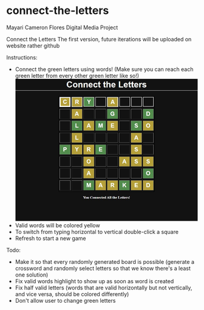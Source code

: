 # connect-the-letters

Mayari Cameron Flores
Digital Media Project

Connect the Letters
The first version, future iterations will be uploaded on website rather github

Instructions:

* Connect the green letters using words! (Make sure you can reach each green letter from every other green letter like so!)
![Solved Puzzle](clt.JPG "Solved Puzzle")
* Valid words will be colored yellow
* To switch from typing horizontal to vertical double-click a square
* Refresh to start a new game

Todo:

* Make it so that every randomly generated board is possible (generate a crossword and randomly select letters so that we know there's a least one solution)
* Fix valid words highlight to show up as soon as word is created
* Fix half valid letters (words that are valid horizontally but not vertically, and vice versa, should be colored differently)
* Don't allow user to change green letters
